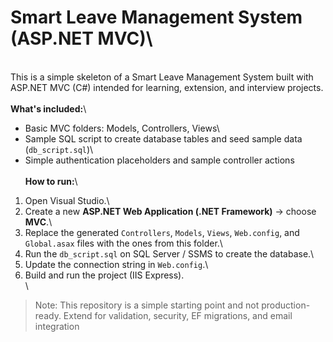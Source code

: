 # Smart Leave Management System (ASP.NET MVC)\
\
This is a simple skeleton of a Smart Leave Management System built with ASP.NET MVC (C#) intended for learning, extension, and interview projects.\
\
**What's included:**\
- Basic MVC folders: Models, Controllers, Views\
- Sample SQL script to create database tables and seed sample data (`db_script.sql`)\
- Simple authentication placeholders and sample controller actions\
\
**How to run:**\
1. Open Visual Studio.\
2. Create a new **ASP.NET Web Application (.NET Framework)** -> choose **MVC**.\
3. Replace the generated `Controllers`, `Models`, `Views`, `Web.config`, and `Global.asax` files with the ones from this folder.\
4. Run the `db_script.sql` on SQL Server / SSMS to create the database.\
5. Update the connection string in `Web.config`.\
6. Build and run the project (IIS Express).\
\
> Note: This repository is a simple starting point and not production-ready. Extend for validation, security, EF migrations, and email integration
